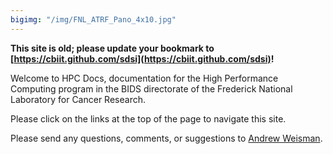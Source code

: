 ```yaml
---
bigimg: "/img/FNL_ATRF_Pano_4x10.jpg"
---
```

**This site is old; please update your bookmark to [https://cbiit.github.com/sdsi](https://cbiit.github.com/sdsi)!**

Welcome to HPC Docs, documentation for the High Performance Computing program in the BIDS directorate of the Frederick National Laboratory for Cancer Research.

Please click on the links at the top of the page to navigate this site.

Please send any questions, comments, or suggestions to [Andrew Weisman](mailto:andrew.weisman@nih.gov).
